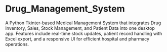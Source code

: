 # Drug_Management_System
A Python Tkinter-based Medical Management System that integrates Drug Inventory, Sales, Stock Management, and Patient Data into one desktop app. Features include real-time stock updates, patient record handling with Excel export, and a responsive UI for efficient hospital and pharmacy operations.
